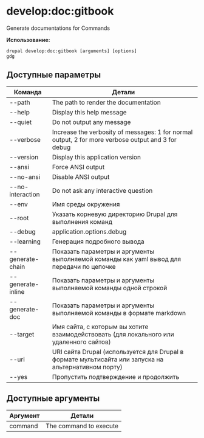 # develop:doc:gitbook
Generate documentations for Commands

**Использование:**
```
drupal develop:doc:gitbook [arguments] [options]
gdg
```

## Доступные параметры
Команда | Детали
-------|-------------
--path | The path to render the documentation
--help | Display this help message
--quiet | Do not output any message
--verbose | Increase the verbosity of messages: 1 for normal output, 2 for more verbose output and 3 for debug
--version | Display this application version
--ansi | Force ANSI output
--no-ansi | Disable ANSI output
--no-interaction | Do not ask any interactive question
--env | Имя среды окружения
--root | Указать корневую директорию Drupal для выполнения команд
--debug | application.options.debug
--learning | Генерация подробного вывода
--generate-chain | Показать параметры и аргументы выполняемой команды как yaml вывод для передачи по цепочке
--generate-inline | Показать параметры и аргументы выполняемой команды одной строкой
--generate-doc | Показать параметры и аргументы выполняемой команды в формате markdown
--target | Имя сайта, с которым вы хотите взаимодействовать (для локального или удаленного сайтов)
--uri | URI сайта Drupal (используется для Drupal в формате мультисайта или запуска на альтернативном порту)
--yes | Пропустить подтверждение и продолжить

## Доступные аргументы
Аргумент | Детали
---------|-------------
command | The command to execute
